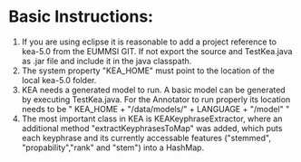 Basic Instructions:
==================

1. If you are using eclipse it is reasonable to add a project reference to kea-5.0 from the EUMMSI GIT. If not export the source and TestKea.java as .jar file and include it in the java classpath.
2. The system property "KEA_HOME" must point to the location of the local kea-5.0 folder.
3. KEA needs a generated model to run. A basic model can be generated by executing TestKea.java. For the Annotator to run properly its location needs to be " KEA_HOME + "/data/models/" + LANGUAGE + "/model" "
4. The most important class in KEA is KEAKeyphraseExtractor, where an additional method "extractKeyphrasesToMap" was added, which puts each keyphrase and its currently accessable features ("stemmed", "propability","rank" and "stem") into a HashMap.